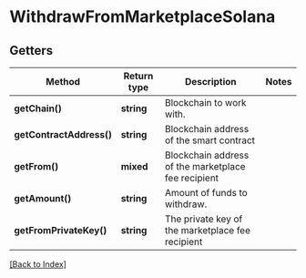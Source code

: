 # WithdrawFromMarketplaceSolana

## Getters

Method | Return type | Description | Notes
------------ | ------------- | ------------- | -------------
**getChain()** | **string** | Blockchain to work with. |
**getContractAddress()** | **string** | Blockchain address of the smart contract |
**getFrom()** | **mixed** | Blockchain address of the marketplace fee recipient |
**getAmount()** | **string** | Amount of funds to withdraw. |
**getFromPrivateKey()** | **string** | The private key of the marketplace fee recipient |

[[Back to Index]](../index.md)
